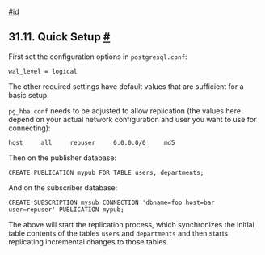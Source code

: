 [#id](#LOGICAL-REPLICATION-QUICK-SETUP)

## 31.11. Quick Setup [#](#LOGICAL-REPLICATION-QUICK-SETUP)

First set the configuration options in `postgresql.conf`:

```
wal_level = logical
```

The other required settings have default values that are sufficient for a basic setup.

`pg_hba.conf` needs to be adjusted to allow replication (the values here depend on your actual network configuration and user you want to use for connecting):

```
host     all     repuser     0.0.0.0/0     md5
```

Then on the publisher database:

```
CREATE PUBLICATION mypub FOR TABLE users, departments;
```

And on the subscriber database:

```
CREATE SUBSCRIPTION mysub CONNECTION 'dbname=foo host=bar user=repuser' PUBLICATION mypub;
```

The above will start the replication process, which synchronizes the initial table contents of the tables `users` and `departments` and then starts replicating incremental changes to those tables.
